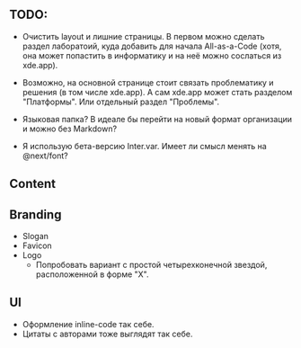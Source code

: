 ## TODO:
- Очистить layout и лишние страницы. В первом можно сделать раздел лаборатоий, куда добавить для начала
  All-as-a-Code (хотя, она может попастить в информатику и на неё можно сослаться из xde.app).

- Возможно, на основной странице стоит связать проблематику и решения (в том числе xde.app). А сам xde.app
  может стать разделом "Платформы". Или отдельный раздел "Проблемы".

- Языковая папка? В идеале бы перейти на новый формат организации и можно без Markdown?
- Я использую бета-версию Inter.var. Имеет ли смысл менять на @next/font?

## Content

## Branding
- Slogan
- Favicon
- Logo
    - Попробовать вариант с простой четырехконечной звездой, расположенной в форме "X".

## UI
- Оформление inline-code так себе.
- Цитаты с авторами тоже выглядят так себе.
